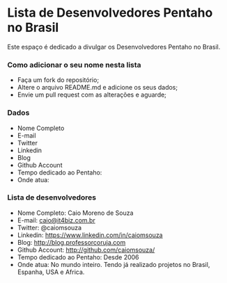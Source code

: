 # Lista de Desenvolvedores Pentaho no Brasil

Este espaço é dedicado a divulgar os Desenvolvedores Pentaho no Brasil.

### Como adicionar o seu nome nesta lista
* Faça um fork do repositório;
* Altere o arquivo README.md e adicione os seus dados;
* Envie um pull request com as alterações e aguarde;

### Dados
* Nome Completo
* E-mail
* Twitter
* Linkedin
* Blog
* Github Account
* Tempo dedicado ao Pentaho:
* Onde atua: 


### Lista de desenvolvedores

* Nome Completo: Caio Moreno de Souza
* E-mail: caio@it4biz.com.br
* Twitter: @caiomsouza
* Linkedin: https://www.linkedin.com/in/caiomsouza
* Blog: http://blog.professorcoruja.com
* Github Account: http://github.com/caiomsouza/
* Tempo dedicado ao Pentaho: Desde 2006  
* Onde atua: No mundo inteiro. Tendo já realizado projetos no Brasil, Espanha, USA e Africa.
